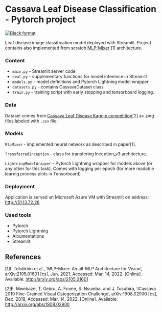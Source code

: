 # Cassava Leaf Disease Classification - Pytorch project
[![Black format](https://github.com/p-wojciechowski/cassava-classification/actions/workflows/black.yml/badge.svg)](https://github.com/p-wojciechowski/cassava-classification/actions/workflows/black.yml)

Leaf disease image classification model deployed with Streamlit. Project contains also implemented from scratch [MLP-Mixer](https://arxiv.org/abs/2105.01601v3) [1] architecture.

### Content
- `main.py` - Streamlit server code
- `eval.py` - supplementary functions for model inference in Streamlit
- `models.py` - model definitions and Pytorch Lightning model wrapper
- `datasets.py` - contains CassavaDataset class
- `train.py` - training script with early stopping and tensorboard logging.



### Data
Dataset comes from [Cassava Leaf Disease Kaggle competition](https://www.kaggle.com/c/cassava-disease/data)[2] as .png files labeled with `.csv` file.

### Models
`MlpMixer` - implemented neural network as described in paper[1].

`TransferredInception` - class for transfering Inception_v3 architecture.

`LightningModelWrapper` - Pytorch Lightning wrapper for models above (or any other for this task). Comes with logging per epoch (for more readable learnig process plots in Tensorboard)

### Deployment
Application is served on Microsoft Azure VM with Streamlit on address:
http://51.13.72.28

### Used tools
- Pytorch
- Pytorch Lightning
- Albumentations
- Streamlit

## References
[1]I. Tolstikhin et al., ‘MLP-Mixer: An all-MLP Architecture for Vision’, arXiv:2105.01601 [cs], Jun. 2021, Accessed: Mar. 14, 2022. [Online]. Available: http://arxiv.org/abs/2105.01601

[2]E. Mwebaze, T. Gebru, A. Frome, S. Nsumba, and J. Tusubira, ‘iCassava 2019 Fine-Grained Visual Categorization Challenge’, arXiv:1908.02900 [cs], Dec. 2019, Accessed: Mar. 14, 2022. [Online]. Available: http://arxiv.org/abs/1908.02900




